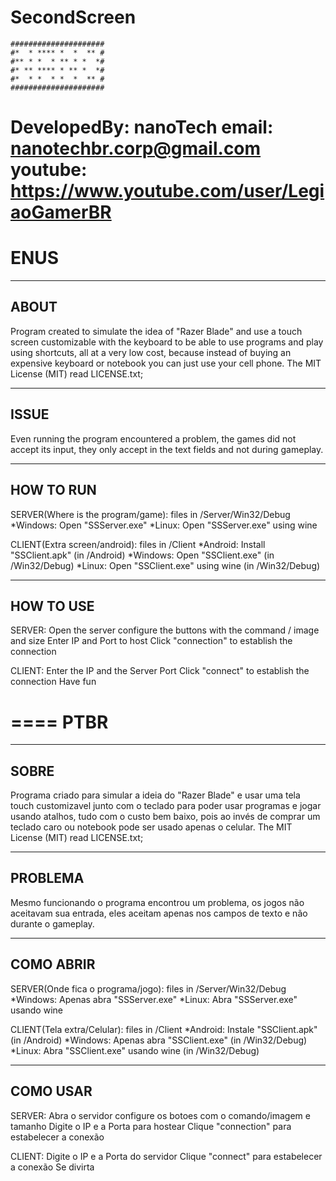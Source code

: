 # SecondScreen
```
#####################
#*  * **** *  *  ** #
#** * *  * ** * *  *#
#* ** **** * ** *  *#
#*  * *  * *  *  ** #
#####################
```
DevelopedBy: nanoTech
email: nanotechbr.corp@gmail.com
youtube: https://www.youtube.com/user/LegiaoGamerBR
====
ENUS
====
-------------------------------------------------------
ABOUT
-------------------------------------------------------
Program created to simulate the idea of "Razer Blade" and use a touch screen
customizable with the keyboard to be able to use programs and play using shortcuts,
all at a very low cost, because instead of buying an expensive keyboard or notebook you can
just use your cell phone.
The MIT License (MIT) read LICENSE.txt;	

-------------------------------------------------------
ISSUE
-------------------------------------------------------
Even running the program encountered a problem, the games did not accept its input,
they only accept in the text fields and not during gameplay.

-------------------------------------------------------
HOW TO RUN
-------------------------------------------------------
SERVER(Where is the program/game):
files in /Server/Win32/Debug
*Windows: Open "SSServer.exe"
*Linux: Open "SSServer.exe" using wine

CLIENT(Extra screen/android):
files in /Client
*Android: Install "SSClient.apk" (in /Android)
*Windows: Open "SSClient.exe" (in /Win32/Debug)
*Linux: Open "SSClient.exe" using wine (in /Win32/Debug)


-------------------------------------------------------
HOW TO USE
-------------------------------------------------------
SERVER:
Open the server configure the buttons with the command / image and size
Enter IP and Port to host
Click "connection" to establish the connection

CLIENT:
Enter the IP and the Server Port
Click "connect" to establish the connection
Have fun

====
PTBR
====
-------------------------------------------------------
SOBRE
-------------------------------------------------------
Programa criado para simular a ideia do "Razer Blade" e usar uma tela touch
customizavel junto com o teclado para poder usar programas e jogar usando atalhos,
tudo com o custo bem baixo, pois ao invés de comprar um teclado caro ou notebook pode 
ser usado apenas o celular.
The MIT License (MIT) read LICENSE.txt;	

-------------------------------------------------------
PROBLEMA
-------------------------------------------------------
Mesmo funcionando o programa encontrou um problema, os jogos não aceitavam sua entrada,
eles aceitam apenas nos campos de texto e não durante o gameplay.

-------------------------------------------------------
COMO ABRIR
-------------------------------------------------------
SERVER(Onde fica o programa/jogo):
files in /Server/Win32/Debug
*Windows: Apenas abra "SSServer.exe"
*Linux: Abra "SSServer.exe" usando wine

CLIENT(Tela extra/Celular):
files in /Client
*Android: Instale "SSClient.apk" (in /Android)
*Windows: Apenas abra "SSClient.exe" (in /Win32/Debug)
*Linux: Abra "SSClient.exe" usando wine (in /Win32/Debug)

-------------------------------------------------------
COMO USAR
-------------------------------------------------------
SERVER:
Abra o servidor configure os botoes com o comando/imagem e tamanho
Digite o IP e a Porta para hostear
Clique "connection" para estabelecer a conexão

CLIENT:
Digite o IP e a Porta do servidor
Clique "connect" para estabelecer a conexão
Se divirta
